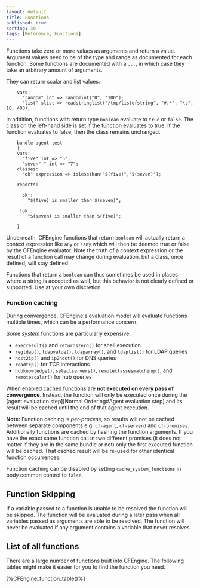 ```yaml
---
layout: default
title: Functions
published: true
sorting: 30
tags: [Reference, Functions]
---
```


Functions take zero or more values as arguments and return a value.
Argument values need to be of the type and range as documented for each
function. Some functions are documented with a `...`, in which case they
take an arbitrary amount of arguments.

They can return scalar and list values:

```cf3
    vars:
      "random" int => randomint("0", "100");
      "list" slist => readstringlist("/tmp/listofstring", "#.*", "\s", 10, 400);
```

In addition, functions with return type `boolean` evaluate to `true` or
`false`. The class on the left-hand side is set if the function evaluates to
true. If the function evaluates to false, then the class remains unchanged.

```cf3
    bundle agent test
    {
    vars:
      "five" int => "5";
      "seven" " int => "7";
    classes:
      "ok" expression => islessthan("$(five)","$(seven)");

    reports:

      ok::
        "$(five) is smaller than $(seven)";

     !ok::
        "$(seven) is smaller than $(five)";

    }
```

Underneath, CFEngine functions that return `boolean` will actually
return a context expression like `any` or `!any` which will then be
deemed true or false by the CFEngine evaluator.  Note the truth of a
context expression or the result of a function call may change during
evaluation, but a class, once defined, will stay defined.

Functions that return a `boolean` can thus sometimes be used in places
where a string is accepted as well, but this behavior is not clearly
defined or supported.  Use at your own discretion.

### Function caching

During convergence, CFEngine's evaluation model will evaluate
functions multiple times, which can be a performance concern.

Some _system_ functions are particularly expensive:

* `execresult()` and `returnszero()` for shell execution
* `regldap()`, `ldapvalue()`, `ldaparray()`, and `ldaplist()` for LDAP queries
* `host2ip()` and `ip2host()` for DNS queries
* `readtcp()` for TCP interactions
* `hubknowledge()`, `selectservers()`, `remoteclassesmatching()`, and `remotescalar()` for hub queries

When
enabled
[cached functions](https://docs.cfengine.com/docs/{{site.cfengine.branch}}/search.html?q=The+return+value+is+cached) are
**not executed on every pass of convergence**. Instead, the function will only
be executed once during
the [agent evaluation step][Normal Ordering#Agent evaluation step] and its
result will be cached until the end of that agent execution.

**Note:** Function caching is *per-process*, so results will not be cached between
separate components e.g. `cf-agent`, `cf-serverd` and `cf-promises`.
Additionally functions are cached by hashing the function arguments. If you have
the exact same function call in two different promises (it does not matter if
they are in the same bundle or not) only the first executed function will be
cached. That cached result will be re-used for other identical function
occurrences.

Function caching can be disabled by setting `cache_system_functions` in body
common control to `false`.

## Function Skipping

If a variable passed to a function is unable to be resolved the function will
be skipped. The function will be evaluated during a later pass when all
variables passed as arguments are able to be resolved. The function will never
be evaluated if any argument contains a variable that never resolves.

## List of all functions

There are a large number of functions built into CFEngine. The following
tables might make it easier for you to find the function you need.

[%CFEngine_function_table()%]
